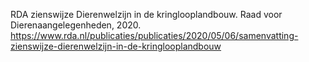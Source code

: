 RDA zienswijze Dierenwelzijn in de kringlooplandbouw. Raad voor Dierenaangelegenheden, 2020. https://www.rda.nl/publicaties/publicaties/2020/05/06/samenvatting-zienswijze-dierenwelzijn-in-de-kringlooplandbouw